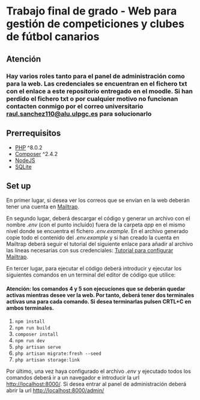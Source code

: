 # Trabajo final de grado - Web para gestión de competiciones y clubes de fútbol canarios #

## Atención
### Hay varios roles tanto para el panel de administración como para la web. Las credenciales se encuentran en el fichero txt con el enlace a este repositorio entregado en el moodle. Si han perdido el fichero txt o por cualquier motivo no funcionan contacten conmigo por el correo universitario raul.sanchez110@alu.ulpgc.es para solucionarlo ###

## Prerrequisitos
* [PHP](https://www.php.net/downloads) ^8.0.2
* [Composer](https://desarrolloweb.com/articulos/como-instalar-composer.html) ^2.4.2
* [NodeJS](https://nodejs.org/en/download)
* [SQLite](https://www.sqlite.org/download.html)

## Set up
En primer lugar, si desea ver los correos que se envían en la web deberán tener una cuenta en [Mailtrap](https://mailtrap.io/). 

En segundo lugar, deberá descargar el código y generar un archivo con el nombre *.env* (con el punto incluido) fuera de la carpeta *app* en el mismo nivel donde se encuentra el fichero *.env.example*. En el archivo generado copie todo el contenido del *.env.example* y si han creado la cuenta en Mailtrap deberá seguir el tutorial del siguiente enlace para añadir al archivo las líneas necesarias con sus credenciales:  [Tutorial para configurar Mailtrap](https://styde.net/como-enviar-emails-de-prueba-con-mailtrap-io-en-laravel/).

En tercer lugar, para ejecutar el código deberá introducir y ejecutar los siguientes comandos en un terminal del editor de código que utilice:

#### Atención: los comandos 4 y 5 son ejecuciones que se deberán quedar activas mientras desee ver la web. Por tanto, deberá tener dos terminales activas una para cada comando. Si desea terminarlas pulsen CRTL+C en ambos terminales. ####

1. ```npm install```
2. ```npm run build```
3. ```composer install```
4. ```npm run dev```
5. ```php artisan serve```
6. ```php artisan migrate:fresh --seed```
7. ```php artisan storage:link ```

Por último, una vez haya configurado el archivo *.env* y ejecutado todos los comandos deberá ir a un navegador e introducir la url <http://localhost:8000/>. Si desea entrar al panel de administración deberá abrir la url <http://localhost:8000/admin/>
